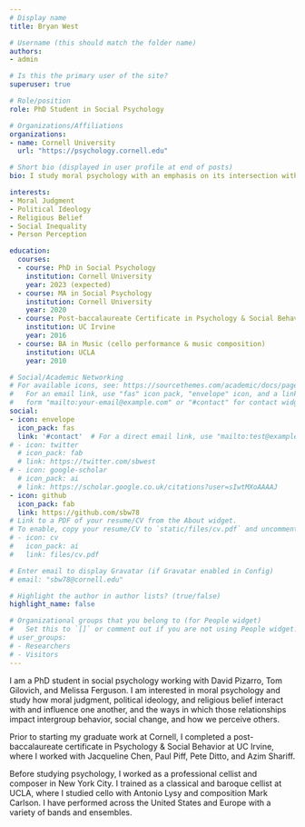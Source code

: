 ```yaml
---
# Display name
title: Bryan West

# Username (this should match the folder name)
authors:
- admin

# Is this the primary user of the site?
superuser: true

# Role/position
role: PhD Student in Social Psychology

# Organizations/Affiliations
organizations:
- name: Cornell University
  url: "https://psychology.cornell.edu"

# Short bio (displayed in user profile at end of posts)
bio: I study moral psychology with an emphasis on its intersection with political ideology and religious belief.

interests:
- Moral Judgment
- Political Ideology
- Religious Belief
- Social Inequality
- Person Perception

education:
  courses:
  - course: PhD in Social Psychology
    institution: Cornell University
    year: 2023 (expected)
  - course: MA in Social Psychology
    institution: Cornell University
    year: 2020
  - course: Post-baccalaureate Certificate in Psychology & Social Behavior
    institution: UC Irvine
    year: 2016
  - course: BA in Music (cello performance & music composition)
    institution: UCLA
    year: 2010

# Social/Academic Networking
# For available icons, see: https://sourcethemes.com/academic/docs/page-builder/#icons
#   For an email link, use "fas" icon pack, "envelope" icon, and a link in the
#   form "mailto:your-email@example.com" or "#contact" for contact widget.
social:
- icon: envelope
  icon_pack: fas
  link: '#contact'  # For a direct email link, use "mailto:test@example.org".
# - icon: twitter
  # icon_pack: fab
  # link: https://twitter.com/sbwest
# - icon: google-scholar
  # icon_pack: ai
  # link: https://scholar.google.co.uk/citations?user=sIwtMXoAAAAJ
- icon: github
  icon_pack: fab
  link: https://github.com/sbw78
# Link to a PDF of your resume/CV from the About widget.
# To enable, copy your resume/CV to `static/files/cv.pdf` and uncomment the lines below.
# - icon: cv
#   icon_pack: ai
#   link: files/cv.pdf

# Enter email to display Gravatar (if Gravatar enabled in Config)
# email: "sbw78@cornell.edu"

# Highlight the author in author lists? (true/false)
highlight_name: false

# Organizational groups that you belong to (for People widget)
#   Set this to `[]` or comment out if you are not using People widget.
# user_groups:
# - Researchers
# - Visitors
---
```


I am a PhD student in social psychology working with David Pizarro, Tom Gilovich, 
and Melissa Ferguson. I am interested in moral psychology and study how moral 
judgment, political ideology, and religious belief interact with and influence 
one another, and the ways in which those relationships impact intergroup behavior, 
social change, and how we perceive others.

Prior to starting my graduate work at Cornell, I completed a post-baccalaureate 
certificate in Psychology & Social Behavior at UC Irvine, where I worked with 
Jacqueline Chen, Paul Piff, Pete Ditto, and Azim Shariff.

Before studying psychology, I worked as a professional cellist and composer in 
New York City. I trained as a classical and baroque cellist at UCLA, where I 
studied cello with Antonio Lysy and composition Mark Carlson. I have performed 
across the United States and Europe with a variety of bands and ensembles.
